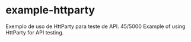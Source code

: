 # example-httparty
 Exemplo de uso de HttParty para teste de API. 45/5000 Example of using HttParty for API testing.

